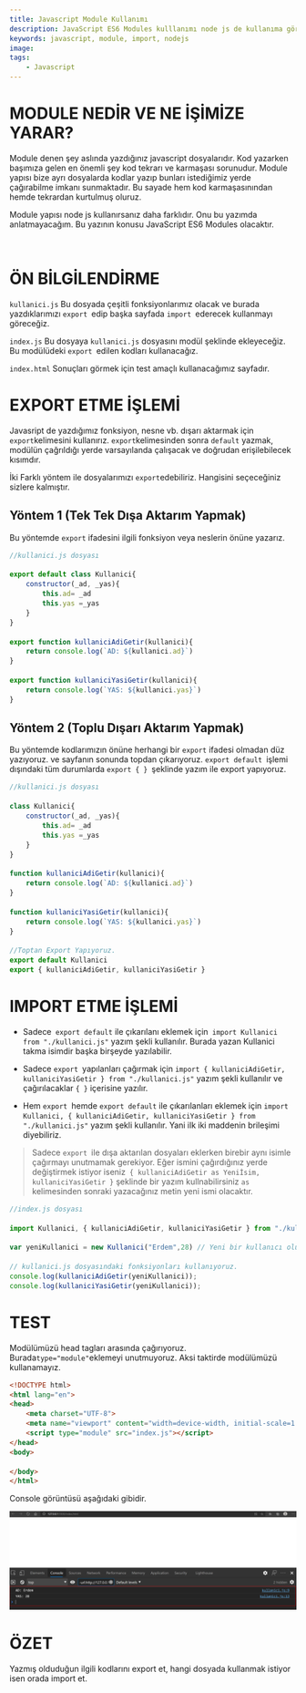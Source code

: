 ```yaml
---
title: Javascript Module Kullanımı
description: JavaScript ES6 Modules kulllanımı node js de kullanıma göre biraz farklıdır buna değindik.
keywords: javascript, module, import, nodejs
image: 
tags:
    - Javascript
---
```


# MODULE NEDİR VE NE İŞİMİZE YARAR?

Module denen şey aslında yazdığınız javascript dosyalarıdır. Kod yazarken başımıza gelen en önemli şey kod tekrarı ve karmaşası sorunudur. Module yapısı bize ayrı dosyalarda kodlar yazıp bunları istediğimiz yerde çağırabilme imkanı sunmaktadır. Bu sayade hem kod karmaşasınından hemde tekrardan kurtulmuş oluruz.

Module yapısı node js kullanırsanız daha farklıdır. Onu bu yazımda anlatmayacağım. Bu yazının konusu JavaScript ES6 Modules olacaktır.

 

# ÖN BİLGİLENDİRME

`kullanici.js` Bu dosyada çeşitli fonksiyonlarımız olacak ve burada yazdıklarımızı `export `edip başka sayfada `import `ederecek kullanmayı göreceğiz. 

`index.js` Bu dosyaya `kullanici.js` dosyasını modül şeklinde ekleyeceğiz. Bu modülüdeki `export `edilen kodları kullanacağız.

`index.html` Sonuçları görmek için test amaçlı kullanacağımız sayfadır.

# EXPORT ETME İŞLEMİ

Javasript de yazdığımız fonksiyon, nesne vb. dışarı aktarmak için `export`kelimesini kullanırız. `export`kelimesinden sonra `default` yazmak, modülün çağrıldığı yerde varsayılanda çalışacak ve doğrudan erişilebilecek kısımdır.

İki Farklı yöntem ile dosyalarımızı `export`edebiliriz. Hangisini seçeceğiniz sizlere kalmıştır.

## Yöntem 1 (Tek Tek Dışa Aktarım Yapmak)

Bu yöntemde `export` ifadesini ilgili fonksiyon veya neslerin önüne yazarız.

```javascript
//kullanici.js dosyası

export default class Kullanici{
    constructor(_ad, _yas){
        this.ad= _ad
        this.yas =_yas
    }
}

export function kullaniciAdiGetir(kullanici){
    return console.log(`AD: ${kullanici.ad}`)
}

export function kullaniciYasiGetir(kullanici){
    return console.log(`YAS: ${kullanici.yas}`)
}
```

## Yöntem 2 (Toplu Dışarı Aktarım Yapmak)

Bu yöntemde kodlarımızın önüne herhangi bir `export` ifadesi olmadan düz yazıyoruz. ve sayfanın sonunda topdan çıkarıyoruz. `export default `işlemi dışındaki tüm durumlarda `export { } `şeklinde yazım ile export yapıyoruz. 

```javascript
//kullanici.js dosyası

class Kullanici{
    constructor(_ad, _yas){
        this.ad= _ad
        this.yas =_yas
    }
}

function kullaniciAdiGetir(kullanici){
    return console.log(`AD: ${kullanici.ad}`)
}

function kullaniciYasiGetir(kullanici){
    return console.log(`YAS: ${kullanici.yas}`)
}

//Toptan Export Yapıyoruz.
export default Kullanici
export { kullaniciAdiGetir, kullaniciYasiGetir }
```

# IMPORT ETME İŞLEMİ

- Sadece` export default` ile çıkarılanı eklemek için` import Kullanici from "./kullanici.js"` yazım şekli kullanılır. Burada yazan Kullanici takma isimdir başka birşeyde yazılabilir.

- Sadece `export `yapılanları çağırmak için `import { kullaniciAdiGetir, kullaniciYasiGetir } from "./kullanici.js"` yazım şekli kullanılır ve çağırılacaklar `{ }` içerisine yazılır.

- Hem `export `hemde `export default` ile çıkarılanları eklemek için `import Kullanici, { kullaniciAdiGetir, kullaniciYasiGetir } from "./kullanici.js"` yazım şekli kullanılır. Yani ilk iki maddenin brileşimi diyebiliriz.

> Sadece `export `ile dışa aktarılan dosyaları eklerken birebir aynı isimle çağırmayı unutmamak gerekiyor. Eğer ismini çağırdığınız yerde değiştirmek istiyor iseniz` { kullaniciAdiGetir as Yeniİsim, kullaniciYasiGetir }` şeklinde bir yazım kullnabilirsiniz `as `kelimesinden sonraki yazacağınız metin yeni ismi olacaktır.

```javascript
//index.js dosyası

import Kullanici, { kullaniciAdiGetir, kullaniciYasiGetir } from "./kullanici.js"

var yeniKullanici = new Kullanici("Erdem",28) // Yeni bir kullanıcı oluşturduk.

// kullanici.js dosyasındaki fonksiyonları kullanıyoruz.
console.log(kullaniciAdiGetir(yeniKullanici)); 
console.log(kullaniciYasiGetir(yeniKullanici));
```

# TEST

Modülümüzü head tagları arasında çağırıyoruz. Burada` type="module" `eklemeyi unutmuyoruz. Aksi taktirde modülümüzü kullanamayız.

```html
<!DOCTYPE html>
<html lang="en">
<head>
    <meta charset="UTF-8">
    <meta name="viewport" content="width=device-width, initial-scale=1.0">
    <script type="module" src="index.js"></script>
</head>
<body>

</body>
</html>
```

Console görüntüsü aşağıdaki gibidir.

![](resimler/module_log.png)

# ÖZET

Yazmış olduduğun ilgili kodlarını export et, hangi dosyada kullanmak istiyor isen orada import et.


